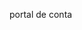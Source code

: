 <Token xmlns:xlink="http://www.w3.org/1999/xlink">portal de conta</Token>

<!--HONumber=May16_HO2-->


